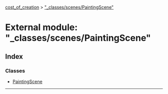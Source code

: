 [cost_of_creation](../README.md) > ["_classes/scenes/PaintingScene"](../modules/__classes_scenes_paintingscene_.md)



# External module: "_classes/scenes/PaintingScene"

## Index

### Classes

* [PaintingScene](../classes/__classes_scenes_paintingscene_.paintingscene.md)



---
